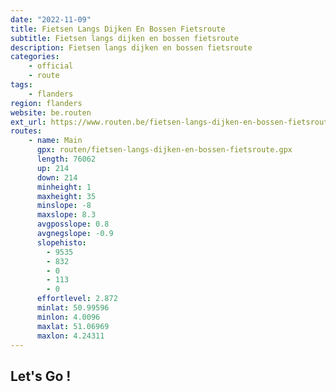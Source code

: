```yaml
---
date: "2022-11-09"
title: Fietsen Langs Dijken En Bossen Fietsroute
subtitle: Fietsen langs dijken en bossen fietsroute
description: Fietsen langs dijken en bossen fietsroute
categories:
    - official
    - route
tags:
    - flanders
region: flanders
website: be.routen
ext_url: https://www.routen.be/fietsen-langs-dijken-en-bossen-fietsroute
routes:
    - name: Main
      gpx: routen/fietsen-langs-dijken-en-bossen-fietsroute.gpx
      length: 76062
      up: 214
      down: 214
      minheight: 1
      maxheight: 35
      minslope: -8
      maxslope: 8.3
      avgposslope: 0.8
      avgnegslope: -0.9
      slopehisto:
        - 9535
        - 832
        - 0
        - 113
        - 0
      effortlevel: 2.872
      minlat: 50.99596
      minlon: 4.0096
      maxlat: 51.06969
      maxlon: 4.24311
---
```


## Let's Go ! 



